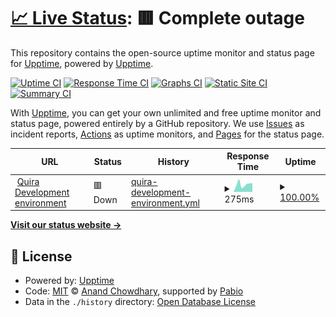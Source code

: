 # [📈 Live Status](https://demo.upptime.js.org): <!--live status--> **🟥 Complete outage**

This repository contains the open-source uptime monitor and status page for [Upptime](https://upptime.js.org), powered by [Upptime](https://github.com/upptime/upptime).

[![Uptime CI](https://github.com/Bryan-Herrera-DEV/quira-status-systems/workflows/Uptime%20CI/badge.svg)](https://github.com/Bryan-Herrera-DEV/quira-status-systems/actions?query=workflow%3A%22Uptime+CI%22)
[![Response Time CI](https://github.com/Bryan-Herrera-DEV/quira-status-systems/workflows/Response%20Time%20CI/badge.svg)](https://github.com/Bryan-Herrera-DEV/quira-status-systems/actions?query=workflow%3A%22Response+Time+CI%22)
[![Graphs CI](https://github.com/Bryan-Herrera-DEV/quira-status-systems/workflows/Graphs%20CI/badge.svg)](https://github.com/Bryan-Herrera-DEV/quira-status-systems/actions?query=workflow%3A%22Graphs+CI%22)
[![Static Site CI](https://github.com/Bryan-Herrera-DEV/quira-status-systems/workflows/Static%20Site%20CI/badge.svg)](https://github.com/Bryan-Herrera-DEV/quira-status-systems/actions?query=workflow%3A%22Static+Site+CI%22)
[![Summary CI](https://github.com/Bryan-Herrera-DEV/quira-status-systems/workflows/Summary%20CI/badge.svg)](https://github.com/Bryan-Herrera-DEV/quira-status-systems/actions?query=workflow%3A%22Summary+CI%22)

With [Upptime](https://upptime.js.org), you can get your own unlimited and free uptime monitor and status page, powered entirely by a GitHub repository. We use [Issues](https://github.com/upptime/upptime/issues) as incident reports, [Actions](https://github.com/Bryan-Herrera-DEV/quira-status-systems/actions) as uptime monitors, and [Pages](https://demo.upptime.js.org) for the status page.

<!--start: status pages-->
<!-- This summary is generated by Upptime (https://github.com/upptime/upptime) -->
<!-- Do not edit this manually, your changes will be overwritten -->
<!-- prettier-ignore -->
| URL | Status | History | Response Time | Uptime |
| --- | ------ | ------- | ------------- | ------ |
| <img alt="" src="https://icons.duckduckgo.com/ip3/app-dev.quira-ai.com.ico" height="13"> [Quira Development environment](https://app-dev.quira-ai.com/sign-in) | 🟥 Down | [quira-development-environment.yml](https://github.com/Bryan-Herrera-DEV/quira-status-systems/commits/HEAD/history/quira-development-environment.yml) | <details><summary><img alt="Response time graph" src="./graphs/quira-development-environment/response-time-week.png" height="20"> 275ms</summary><br><a href="https://Bryan-Herrera-DEV.github.io/quira-status-systems/history/quira-development-environment"><img alt="Response time 266" src="https://img.shields.io/endpoint?url=https%3A%2F%2Fraw.githubusercontent.com%2FBryan-Herrera-DEV%2Fquira-status-systems%2FHEAD%2Fapi%2Fquira-development-environment%2Fresponse-time.json"></a><br><a href="https://Bryan-Herrera-DEV.github.io/quira-status-systems/history/quira-development-environment"><img alt="24-hour response time 272" src="https://img.shields.io/endpoint?url=https%3A%2F%2Fraw.githubusercontent.com%2FBryan-Herrera-DEV%2Fquira-status-systems%2FHEAD%2Fapi%2Fquira-development-environment%2Fresponse-time-day.json"></a><br><a href="https://Bryan-Herrera-DEV.github.io/quira-status-systems/history/quira-development-environment"><img alt="7-day response time 275" src="https://img.shields.io/endpoint?url=https%3A%2F%2Fraw.githubusercontent.com%2FBryan-Herrera-DEV%2Fquira-status-systems%2FHEAD%2Fapi%2Fquira-development-environment%2Fresponse-time-week.json"></a><br><a href="https://Bryan-Herrera-DEV.github.io/quira-status-systems/history/quira-development-environment"><img alt="30-day response time 273" src="https://img.shields.io/endpoint?url=https%3A%2F%2Fraw.githubusercontent.com%2FBryan-Herrera-DEV%2Fquira-status-systems%2FHEAD%2Fapi%2Fquira-development-environment%2Fresponse-time-month.json"></a><br><a href="https://Bryan-Herrera-DEV.github.io/quira-status-systems/history/quira-development-environment"><img alt="1-year response time 266" src="https://img.shields.io/endpoint?url=https%3A%2F%2Fraw.githubusercontent.com%2FBryan-Herrera-DEV%2Fquira-status-systems%2FHEAD%2Fapi%2Fquira-development-environment%2Fresponse-time-year.json"></a></details> | <details><summary><a href="https://Bryan-Herrera-DEV.github.io/quira-status-systems/history/quira-development-environment">100.00%</a></summary><a href="https://Bryan-Herrera-DEV.github.io/quira-status-systems/history/quira-development-environment"><img alt="All-time uptime 99.99%" src="https://img.shields.io/endpoint?url=https%3A%2F%2Fraw.githubusercontent.com%2FBryan-Herrera-DEV%2Fquira-status-systems%2FHEAD%2Fapi%2Fquira-development-environment%2Fuptime.json"></a><br><a href="https://Bryan-Herrera-DEV.github.io/quira-status-systems/history/quira-development-environment"><img alt="24-hour uptime 100.00%" src="https://img.shields.io/endpoint?url=https%3A%2F%2Fraw.githubusercontent.com%2FBryan-Herrera-DEV%2Fquira-status-systems%2FHEAD%2Fapi%2Fquira-development-environment%2Fuptime-day.json"></a><br><a href="https://Bryan-Herrera-DEV.github.io/quira-status-systems/history/quira-development-environment"><img alt="7-day uptime 100.00%" src="https://img.shields.io/endpoint?url=https%3A%2F%2Fraw.githubusercontent.com%2FBryan-Herrera-DEV%2Fquira-status-systems%2FHEAD%2Fapi%2Fquira-development-environment%2Fuptime-week.json"></a><br><a href="https://Bryan-Herrera-DEV.github.io/quira-status-systems/history/quira-development-environment"><img alt="30-day uptime 100.00%" src="https://img.shields.io/endpoint?url=https%3A%2F%2Fraw.githubusercontent.com%2FBryan-Herrera-DEV%2Fquira-status-systems%2FHEAD%2Fapi%2Fquira-development-environment%2Fuptime-month.json"></a><br><a href="https://Bryan-Herrera-DEV.github.io/quira-status-systems/history/quira-development-environment"><img alt="1-year uptime 99.99%" src="https://img.shields.io/endpoint?url=https%3A%2F%2Fraw.githubusercontent.com%2FBryan-Herrera-DEV%2Fquira-status-systems%2FHEAD%2Fapi%2Fquira-development-environment%2Fuptime-year.json"></a></details>

<!--end: status pages-->

[**Visit our status website →**](https://demo.upptime.js.org)

## 📄 License

- Powered by: [Upptime](https://github.com/upptime/upptime)
- Code: [MIT](./LICENSE) © [Anand Chowdhary](https://anandchowdhary.com), supported by [Pabio](https://pabio.com)
- Data in the `./history` directory: [Open Database License](https://opendatacommons.org/licenses/odbl/1-0/)
